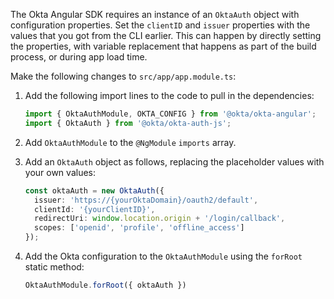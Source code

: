 The Okta Angular SDK requires an instance of an `OktaAuth` object with configuration properties. Set the `clientID` and `issuer` properties with the values that you got from the CLI earlier. This can happen by directly setting the properties, with variable replacement that happens as part of the build process, or during app load time.

Make the following changes to `src/app/app.module.ts`:

1. Add the following import lines to the code to pull in the dependencies:

   ```ts
   import { OktaAuthModule, OKTA_CONFIG } from '@okta/okta-angular';
   import { OktaAuth } from '@okta/okta-auth-js';
   ```

2. Add `OktaAuthModule` to the `@NgModule` `imports` array.

3. Add an `OktaAuth` object as follows, replacing the placeholder values with your own values:

   ```ts
   const oktaAuth = new OktaAuth({
     issuer: 'https://{yourOktaDomain}/oauth2/default',
     clientId: '{yourClientID}',
     redirectUri: window.location.origin + '/login/callback',
     scopes: ['openid', 'profile', 'offline_access']
   });
   ```

4. Add the Okta configuration to the `OktaAuthModule` using the `forRoot` static method:

   ```ts
   OktaAuthModule.forRoot({ oktaAuth })
   ```
